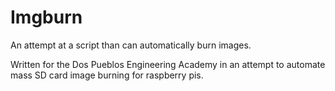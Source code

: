 # Imgburn
An attempt at a script than can automatically burn images. 

Written for the Dos Pueblos Engineering Academy in an attempt to automate mass SD card image burning for raspberry pis.
